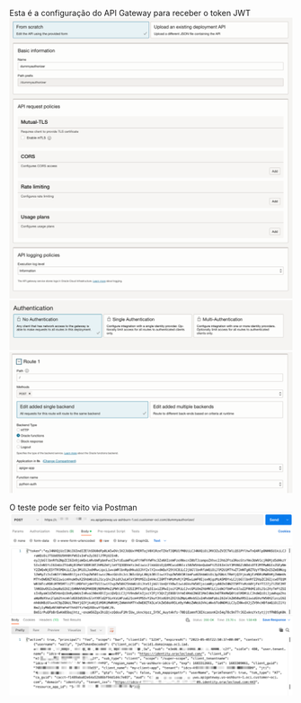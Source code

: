 
Esta é a configuração do API Gateway para receber o token JWT
![1](./images/API-Gateway-1.png)
![2](./images/API-Gateway-2.png)
![3](./images/API-Gateway-3.png)

O teste pode ser feito via Postman
![4](./images/Postman1.png)
